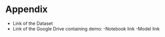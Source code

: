 # Appendix

- Link of the Dataset
- Link of the Google Drive containing demo:
-Notebook link
-Model link
